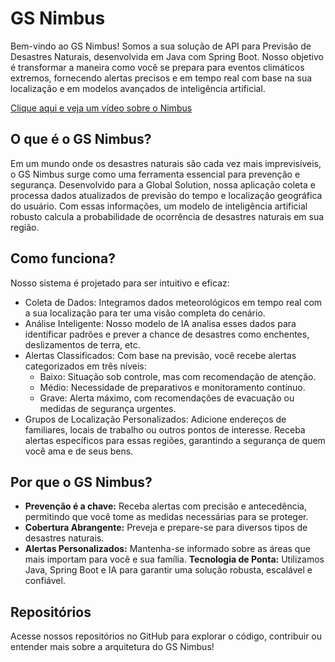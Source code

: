 # GS Nimbus

Bem-vindo ao GS Nimbus! Somos a sua solução de API para Previsão de Desastres Naturais, desenvolvida em Java com Spring Boot. Nosso objetivo é transformar a maneira como você se prepara para eventos climáticos extremos, fornecendo alertas precisos e em tempo real com base na sua localização e em modelos avançados de inteligência artificial.

[Clique aqui e veja um vídeo sobre o Nimbus](https://www.youtube.com/watch?v=Cky07rBTRaE)

## O que é o GS Nimbus?
Em um mundo onde os desastres naturais são cada vez mais imprevisíveis, o GS Nimbus surge como uma ferramenta essencial para prevenção e segurança. Desenvolvido para a Global Solution, nossa aplicação coleta e processa dados atualizados de previsão do tempo e localização geográfica do usuário. Com essas informações, um modelo de inteligência artificial robusto calcula a probabilidade de ocorrência de desastres naturais em sua região.

## Como funciona?
Nosso sistema é projetado para ser intuitivo e eficaz:

- Coleta de Dados: Integramos dados meteorológicos em tempo real com a sua localização para ter uma visão completa do cenário.
- Análise Inteligente: Nosso modelo de IA analisa esses dados para identificar padrões e prever a chance de desastres como enchentes, deslizamentos de terra, etc.
- Alertas Classificados: Com base na previsão, você recebe alertas categorizados em três níveis:
  - Baixo: Situação sob controle, mas com recomendação de atenção.
  - Médio: Necessidade de preparativos e monitoramento contínuo.
  - Grave: Alerta máximo, com recomendações de evacuação ou medidas de segurança urgentes.
- Grupos de Localização Personalizados: Adicione endereços de familiares, locais de trabalho ou outros pontos de interesse. Receba alertas específicos para essas regiões, garantindo a segurança de quem você ama e de seus bens.

## Por que o GS Nimbus?
- **Prevenção é a chave:** Receba alertas com precisão e antecedência, permitindo que você tome as medidas necessárias para se proteger.
- **Cobertura Abrangente:** Preveja e prepare-se para diversos tipos de desastres naturais.
- **Alertas Personalizados:** Mantenha-se informado sobre as áreas que mais importam para você e sua família.
**Tecnologia de Ponta:** Utilizamos Java, Spring Boot e IA para garantir uma solução robusta, escalável e confiável.

## Repositórios
Acesse nossos repositórios no GitHub para explorar o código, contribuir ou entender mais sobre a arquitetura do GS Nimbus!
